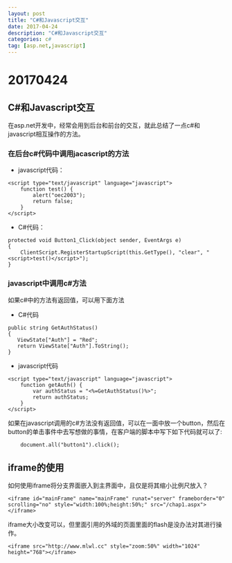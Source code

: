 ```yaml
---
layout: post
title: "C#和Javascript交互"
date: 2017-04-24 
description: "C#和Javascript交互"
categories: c#
tag: [asp.net,javascript]
---   
```


# 20170424
## C#和Javascript交互

在asp.net开发中，经常会用到后台和前台的交互，就此总结了一点c#和javascript相互操作的方法。

### 在后台c#代码中调用jacascript的方法

- javascript代码：

```
<script type="text/javascript" language="javascript">
    function test() {
        alert("oec2003");
        return false;
    }
</script>
```

- C#代码：

```
protected void Button1_Click(object sender, EventArgs e)
{
    ClientScript.RegisterStartupScript(this.GetType(), "clear", "<script>test()</script>");
}
```

### javascript中调用c#方法

如果c#中的方法有返回值，可以用下面方法

- C#代码

```
public string GetAuthStatus()
{
   ViewState["Auth"] = "Red";
   return ViewState["Auth"].ToString();
}
```

- javascript代码

```
<script type="text/javascript" language="javascript">
    function getAuth() {
        var authStatus = "<%=GetAuthStatus()%>";
        return authStatus;
    }
</script>
```

如果在javascript调用的c#方法没有返回值，可以在一面中放一个button，然后在button的单击事件中去写想做的事情，在客户端的脚本中写下如下代码就可以了:

```
    document.all("button1").click();
```

## iframe的使用

如何使用iframe将分支界面嵌入到主界面中，且仅是将其缩小比例尺放入？

```
<iframe id="mainFrame" name="mainFrame" runat="server" frameborder="0" scrolling="no" style="width:100%;height:50%;" src="/chap1.aspx"></iframe>  
```

iframe大小改变可以，但里面引用的外域的页面里面的flash是没办法对其进行操作。

```
<iframe src="http://www.mlwl.cc" style="zoom:50%" width="1024" height="768"></iframe>

```
